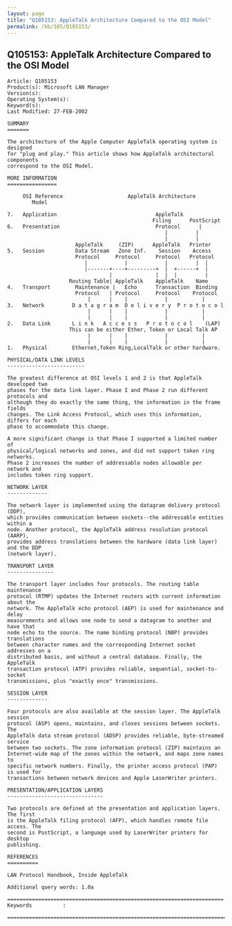 ```yaml
---
layout: page
title: "Q105153: AppleTalk Architecture Compared to the OSI Model"
permalink: /kb/105/Q105153/
---
```


## Q105153: AppleTalk Architecture Compared to the OSI Model

	Article: Q105153
	Product(s): Microsoft LAN Manager
	Version(s): 
	Operating System(s): 
	Keyword(s): 
	Last Modified: 27-FEB-2002
	
	SUMMARY
	=======
	
	The architecture of the Apple Computer AppleTalk operating system is designed
	for "plug and play." This article shows how AppleTalk architectural components
	correspond to the OSI Model.
	
	MORE INFORMATION
	================
	
	     OSI Reference                     AppleTalk Architecture
	        Model
	
	7.   Application                                AppleTalk
	                                               Filing      PostScript
	6.   Presentation                               Protocol      |
	                                                   |         |
	                                                   |         |
	                      AppleTalk     (ZIP)      AppleTalk   Printer
	5.   Session          Data Stream   Zone Inf.    Session    Access
	                      Protocol     Protocol     Protocol   Protocol
	                         |            |            |         |  |
	                         |-------+----+---------+  |  +------+  |
	                                 |              |  |  |         |
	                    Routing Table| AppleTalk    AppleTalk    Name
	4.   Transport        Maintenance |   Echo      Transaction  Binding
	                      Protocol   | Protocol     Protocol    Protocol
	                          |      |    |            |           |
	3.   Network         D a t a g r a m  D e l i v e r y  P r o t o c o l
	                          |      |    |            |           |
	                          |      |    |            |           |
	2.   Data Link       L i n k   A c c e s s   P r o t o c o l    (LAP)
	                    This can be either Ether, Token or Local Talk AP
	                          |      |    |            |           |
	                          |      |    |            |           |
	1.   Physical        Ethernet,Token Ring,LocalTalk or other hardware.
	
	PHYSICAL/DATA LINK LEVELS
	-------------------------
	
	The greatest difference at OSI levels 1 and 2 is that AppleTalk developed two
	phases for the data link layer. Phase I and Phase 2 run different protocols and
	although they do exactly the same thing, the information in the frame fields
	changes. The Link Access Protocol, which uses this information, differs for each
	phase to accommodate this change.
	
	A more significant change is that Phase I supported a limited number of
	physical/logical networks and zones, and did not support token ring networks.
	Phase 2 increases the number of addressable nodes allowable per network and
	includes token ring support.
	
	NETWORK LAYER
	-------------
	
	The network layer is implemented using the datagram delivery protocol (DDP),
	which provides communication between sockets--the addressable entities within a
	node. Another protocol, the AppleTalk address resolution protocol (AARP),
	provides address translations between the hardware (data link layer) and the DDP
	(network layer).
	
	TRANSPORT LAYER
	---------------
	
	The transport layer includes four protocols. The routing table maintenance
	protocol (RTMP) updates the Internet routers with current information about the
	network. The AppleTalk echo protocol (AEP) is used for maintenance and delay
	measurements and allows one node to send a datagram to another and have that
	node echo to the source. The name binding protocol (NBP) provides translations
	between character names and the corresponding Internet socket addresses on a
	distributed basis, and without a central database. Finally, the AppleTalk
	transaction protocol (ATP) provides reliable, sequential, socket-to-socket
	transmissions, plus "exactly once" transmissions.
	
	SESSION LAYER
	-------------
	
	Four protocols are also available at the session layer. The AppleTalk session
	protocol (ASP) opens, maintains, and closes sessions between sockets. The
	AppleTalk data stream protocol (ADSP) provides reliable, byte-streamed service
	between two sockets. The zone information protocol (ZIP) maintains an
	Internet-wide map of the zones within the network, and maps zone names to
	specific network numbers. Finally, the printer access protocol (PAP) is used for
	transactions between network devices and Apple LaserWriter printers.
	
	PRESENTATION/APPLICATION LAYERS
	-------------------------------
	
	Two protocols are defined at the presentation and application layers. The first
	is the AppleTalk filing protocol (AFP), which handles remote file access. The
	second is PostScript, a language used by LaserWriter printers for desktop
	publishing.
	
	REFERENCES
	==========
	
	LAN Protocol Handbook, Inside AppleTalk
	
	Additional query words: 1.0a
	
	======================================================================
	Keywords          :  
	
	=============================================================================
	
